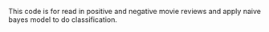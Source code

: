 This code is for read in positive and negative movie reviews and apply naive bayes model to do classification. 
